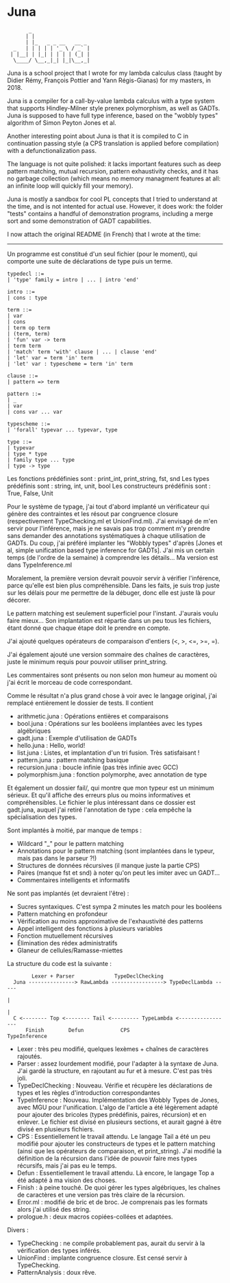 # Juna
```
       _
      | |
      | |_   _ _ __   __ _
  _   | | | | | '_ \ / _` |
 | |__| | |_| | | | | (_| |
  \____/ \__,_|_| |_|\__,_|
```
Juna is a school project that I wrote for my lambda calculus class (taught
by Didier Rémy, François Pottier and Yann Régis-Gianas) for my masters, in 2018.

Juna is a compiler for a call-by-value lambda calculus with a type system that
supports Hindley-Milner style prenex polymorphism, as well as GADTs. Juna is
supposed to have full type inference, based on the "wobbly types" algorithm of
Simon Peyton Jones et al.

Another interesting point about Juna is that it is compiled to C in continuation
passing style (a CPS translation is applied before compilation) with a
defunctionalization pass.

The language is not quite polished: it lacks important features such as deep
pattern matching, mutual recursion, pattern exhaustivity checks, and it has no
garbage collection (which means no memory managment features at all: an
infinite loop will quickly fill your memory).

Juna is mostly a sandbox for cool PL concepts that I tried to understand at the
time, and is not intented for actual use. However, it does work: the folder
"tests" contains a handful of demonstration programs, including a merge sort
and some demonstration of GADT capabilities.

I now attach the original README (in French) that I wrote at the time:

-------

Un programme est constitué d'un seul fichier (pour le moment), qui
comporte une suite de déclarations de type puis un terme.
```
typedecl ::=
| 'type' family = intro | ... | intro 'end'

intro ::=
| cons : type

term ::=
| var
| cons
| term op term
| (term, term)
| 'fun' var -> term
| term term
| 'match' term 'with' clause | ... | clause 'end'
| 'let' var = term 'in' term
| 'let' var : typescheme = term 'in' term

clause ::=
| pattern => term

pattern ::=
| _
| var
| cons var ... var

typescheme ::=
| 'forall' typevar ... typevar, type

type ::=
| typevar
| type * type
| family type ... type
| type -> type
```
Les fonctions prédéfinies sont : print_int, print_string, fst, snd
Les types prédéfinis sont : string, int, unit, bool
Les constructeurs prédéfinis sont : True, False, Unit




Pour le système de typage, j'ai tout d'abord implanté un vérificateur qui génère
des contraintes et les résout par congruence closure (respectivement
TypeChecking.ml et UnionFind.ml). J'ai envisagé de m'en servir pour l'inférence,
mais je ne savais pas trop comment m'y prendre sans demander des annotations
systématiques à chaque utilisation de GADTs. Du coup, j'ai préféré implanter
les "Wobbly types" d'après [Jones et al, simple unification based type inference
for GADTs]. J'ai mis un certain temps (de l'ordre de la semaine) à comprendre
les détails... Ma version est dans TypeInference.ml

Moralement, la première version devrait pouvoir servir à vérifier l'inférence,
parce qu'elle est bien plus compréhensible. Dans les faits, je suis trop juste
sur les délais pour me permettre de la débuger, donc elle est juste là pour
décorer.

Le pattern matching est seulement superficiel pour l'instant. J'aurais voulu
faire mieux... Son implantation est répartie dans un peu tous les fichiers,
étant donné que chaque étape doit le prendre en compte.

J'ai ajouté quelques opérateurs de comparaison d'entiers (<, >, <=, >=, =).

J'ai également ajouté une version sommaire des chaînes de caractères, juste le
minimum requis pour pouvoir utiliser print_string.

Les commentaires sont présents ou non selon mon humeur au moment où j'ai écrit
le morceau de code correspondant.




Comme le résultat n'a plus grand chose à voir avec le langage original, j'ai
remplacé entièrement le dossier de tests. Il contient

- arithmetic.juna : Opérations entières et comparaisons
- bool.juna : Opérations sur les booléens implantées avec les types algébriques
- gadt.juna : Exemple d'utilisation de GADTs
- hello.juna : Hello, world!
- list.juna : Listes, et implantation d'un tri fusion. Très satisfaisant !
- pattern.juna : pattern matching basique
- recursion.juna : boucle infinie (pas très infinie avec GCC)
- polymorphism.juna : fonction polymorphe, avec annotation de type

Et également un dossier fail/, qui montre que mon typeur est un minimum sérieux.
Et qu'il affiche des erreurs plus ou moins informatives et compréhensibles.
Le fichier le plus intéressant dans ce dossier est gadt.juna, auquel j'ai retiré
l'annotation de type : cela empêche la spécialisation des types.




Sont implantés à moitié, par manque de temps :

- Wildcard "_" pour le pattern matching
- Annotations pour le pattern matching (sont implantées dans le typeur, mais pas
  dans le parseur ?!)
- Structures de données récursives (il manque juste la partie CPS)
- Paires (manque fst et snd)
  à noter qu'on peut les imiter avec un GADT...
- Commentaires intelligents et informatifs

Ne sont pas implantés (et devraient l'être) :

- Sucres syntaxiques. C'est sympa 2 minutes les match pour les booléens
- Pattern matching en profondeur
- Vérification au moins approximative de l'exhaustivité des patterns
- Appel intelligent des fonctions à plusieurs variables
- Fonction mutuellement récursives
- Élimination des rédex administratifs
- Glaneur de cellules/Ramasse-miettes



La structure du code est la suivante :
```
        Lexer + Parser             TypeDeclChecking
  Juna ---------------> RawLambda -----------------> TypeDeclLambda -----
                                                                        |
                                                                        |
  C <-------- Top <-------- Tail <--------- TypeLambda <-----------------
      Finish        Defun            CPS                  TypeInference
```
- Lexer : très peu modifié, quelques lexèmes + chaînes de caractères rajoutés.
- Parser : assez lourdement modifié, pour l'adapter à la syntaxe de Juna.
  J'ai gardé la structure, en rajoutant au fur et à mesure. C'est pas très joli.
- TypeDeclChecking : Nouveau. Vérifie et récupère les déclarations de types et
  les règles d'introduction correspondantes
- TypeInference : Nouveau. Implémentation des Wobbly Types de Jones, avec MGU
  pour l'unification. L'algo de l'article a été légèrement adapté pour ajouter
  des bricoles (types prédéfinis, paires, récursion) et en enlever. Le fichier
  est divisé en plusieurs sections, et aurait gagné à être divisé en plusieurs
  fichiers.
- CPS : Essentiellement le travail attendu. Le langage Tail a été un peu modifié
  pour ajouter les constructeurs de types et le pattern matching (ainsi que les
  opérateurs de comparaison, et print_string). J'ai modifié la définition de la
  récursion dans l'idée de pouvoir faire mes types récursifs, mais j'ai pas eu
  le temps.
- Defun : Essentiellement le travail attendu. Là encore, le langage Top a été
  adapté à ma vision des choses.
- Finish : à peine touché. De quoi gérer les types algébriques, les chaînes de
  caractères et une version pas très claire de la récursion.
- Error.ml : modifié de bric et de broc. Je comprenais pas les formats alors
  j'ai utilisé des string.
- prologue.h : deux macros copiées-collées et adaptées.


Divers :
- TypeChecking : ne compile probablement pas, aurait du servir à la vérification
  des types inférés.
- UnionFind : implante congruence closure. Est censé servir à TypeChecking.
- PatternAnalysis : doux rêve.
